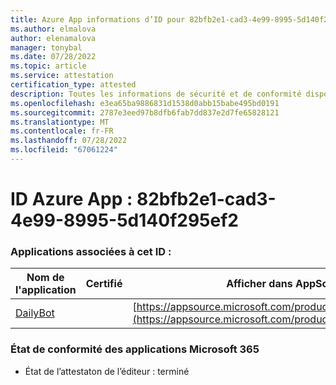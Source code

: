 ```yaml
---
title: Azure App informations d’ID pour 82bfb2e1-cad3-4e99-8995-5d140f295ef2
ms.author: elmalova
author: elenamalova
manager: tonybal
ms.date: 07/28/2022
ms.topic: article
ms.service: attestation
certification_type: attested
description: Toutes les informations de sécurité et de conformité disponibles pour 82bfb2e1-cad3-4e99-8995-5d140f295ef2.
ms.openlocfilehash: e3ea65ba9886831d1538d0abb15babe495bd0191
ms.sourcegitcommit: 2787e3eed97b8dfb6fab7dd837e2d7fe65828121
ms.translationtype: MT
ms.contentlocale: fr-FR
ms.lasthandoff: 07/28/2022
ms.locfileid: "67061224"
---
```

# <a name="azure-app-id-82bfb2e1-cad3-4e99-8995-5d140f295ef2"></a>ID Azure App : 82bfb2e1-cad3-4e99-8995-5d140f295ef2


### <a name="apps-associated-with-this-id"></a>Applications associées à cet ID :
| **Nom de l'application** | **Certifié** | **Afficher dans AppSource** |
|--------------|---------------|-----------------------|
| [DailyBot](../forward/WA200001492.md) |  | [https://appsource.microsoft.com/product/office/WA200001492](https://appsource.microsoft.com/product/office/WA200001492) |

### <a name="microsoft-365-app-compliance-status"></a>État de conformité des applications Microsoft 365
- État de l’attestaton de l’éditeur : terminé
